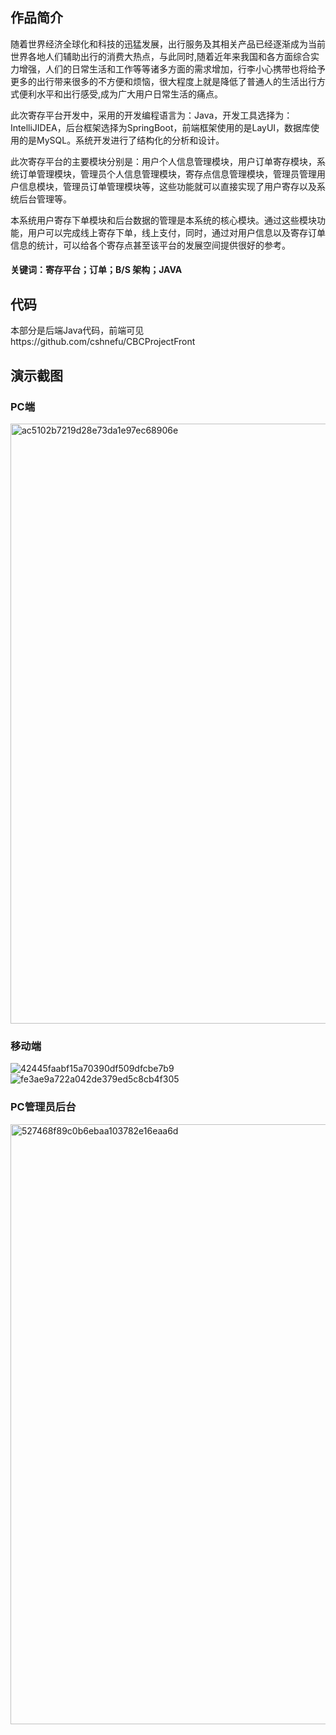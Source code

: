 ## 作品简介
随着世界经济全球化和科技的迅猛发展，出行服务及其相关产品已经逐渐成为当前世界各地人们辅助出行的消费大热点，与此同时,随着近年来我国和各方面综合实力增强，人们的日常生活和工作等等诸多方面的需求增加，行李小心携带也将给予更多的出行带来很多的不方便和烦恼，很大程度上就是降低了普通人的生活出行方式便利水平和出行感受,成为广大用户日常生活的痛点。

此次寄存平台开发中，采用的开发编程语言为：Java，开发工具选择为： IntelliJIDEA，后台框架选择为SpringBoot，前端框架使用的是LayUI，数据库使用的是MySQL。系统开发进行了结构化的分析和设计。

此次寄存平台的主要模块分别是：用户个人信息管理模块，用户订单寄存模块，系统订单管理模块，管理员个人信息管理模块，寄存点信息管理模块，管理员管理用户信息模块，管理员订单管理模块等，这些功能就可以直接实现了用户寄存以及系统后台管理等。

本系统用户寄存下单模块和后台数据的管理是本系统的核心模块。通过这些模块功能，用户可以完成线上寄存下单，线上支付，同时，通过对用户信息以及寄存订单信息的统计，可以给各个寄存点甚至该平台的发展空间提供很好的参考。
#### 关键词：寄存平台；订单；B/S 架构；JAVA
## 代码
本部分是后端Java代码，前端可见https://github.com/cshnefu/CBCProjectFront
## 演示截图
### PC端
<img width="960" alt="ac5102b7219d28e73da1e97ec68906e" src="https://user-images.githubusercontent.com/68142885/155484204-d6941118-007e-4ed2-b7cf-6b04c16470a9.png">

### 移动端
![42445faabf15a70390df509dfcbe7b9](https://user-images.githubusercontent.com/68142885/155484335-9a2f3e04-d8d0-4c07-a24c-7c93df797b9e.png)
![fe3ae9a722a042de379ed5c8cb4f305](https://user-images.githubusercontent.com/68142885/155484424-b1f0bf4a-9f2e-419f-ae2a-8edb070286eb.png)

### PC管理员后台
<img width="960" alt="527468f89c0b6ebaa103782e16eaa6d" src="https://user-images.githubusercontent.com/68142885/155484407-ab202ad7-3f37-4a0e-a3e6-b99e955bc381.png">
